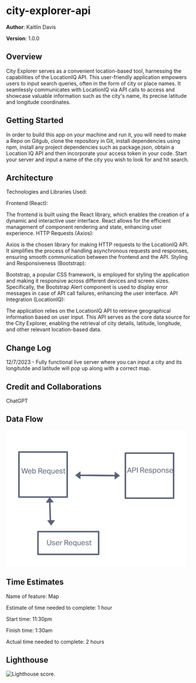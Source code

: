 # city-explorer-api

**Author**: Kaitlin Davis

**Version**: 1.0.0

## Overview

City Explorer serves as a convenient location-based tool, harnessing the capabilities of the LocationIQ API. This user-friendly application empowers users to input search queries, often in the form of city or place names. It seamlessly communicates with LocationIQ via API calls to access and showcase valuable information such as the city's name, its precise latitude and longitude coordinates.

## Getting Started

In order to build this app on your machine and run it, you will need to make a Repo on Gitgub, clone the repository in Git, install dependencies using npm, install any project dependencies such as package.json, obtain a Location IQ API and then incorporate your access token in your code. Start your server and input a name of the city you wish to look for and hit search.

## Architecture

Technologies and Libraries Used:

Frontend (React):

The frontend is built using the React library, which enables the creation of a dynamic and interactive user interface. React allows for the efficient management of component rendering and state, enhancing user experience.
HTTP Requests (Axios):

Axios is the chosen library for making HTTP requests to the LocationIQ API. It simplifies the process of handling asynchronous requests and responses, ensuring smooth communication between the frontend and the API.
Styling and Responsiveness (Bootstrap):

Bootstrap, a popular CSS framework, is employed for styling the application and making it responsive across different devices and screen sizes. Specifically, the Bootstrap Alert component is used to display error messages in case of API call failures, enhancing the user interface.
API Integration (LocationIQ):

The application relies on the LocationIQ API to retrieve geographical information based on user input. This API serves as the core data source for the City Explorer, enabling the retrieval of city details, latitude, longitude, and other relevant location-based data.

## Change Log

12/7/2023 - Fully functional live server where you can input a city and its longitutde and latitude will pop up along with a correct map.

## Credit and Collaborations

ChatGPT

## Data Flow

![Dataflow between application](img/dataflow.png)

## Time Estimates
Name of feature: Map

Estimate of time needed to complete: 1 hour

Start time: 11:30pm 

Finish time: 1:30am

Actual time needed to complete: 2 hours

## Lighthouse

![Lighthouse score](img/lighthouse.png).